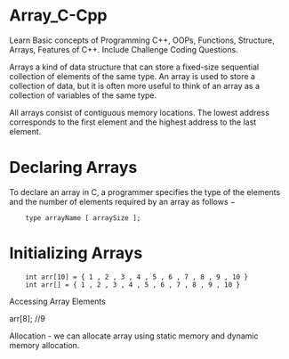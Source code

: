 # Array_C-Cpp
Learn Basic concepts of Programming C++, OOPs, Functions, Structure, Arrays, Features of C++. Include Challenge Coding Questions.

Arrays a kind of data structure that can store a fixed-size sequential collection of elements of the same type. 
An array is used to store a collection of data, but it is often more useful to think of an array as a collection of variables of the same type.

All arrays consist of contiguous memory locations. The lowest address corresponds to the first element and the highest address to the last element.

# Declaring Arrays
To declare an array in C, a programmer specifies the type of the elements and the number of elements required by an array as follows −
          
        type arrayName [ arraySize ];

# Initializing Arrays

        int arr[10] = { 1 , 2 , 3 , 4 , 5 , 6 , 7 , 8 , 9 , 10 }
        int arr[] = { 1 , 2 , 3 , 4 , 5 , 6 , 7 , 8 , 9 , 10 }
        
Accessing Array Elements  

arr[8];      //9

Allocation - 
we can allocate array using static memory and dynamic memory allocation.
